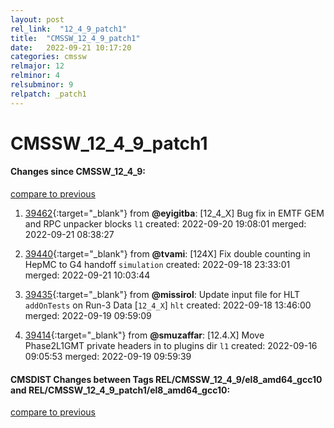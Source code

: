 ```yaml
---
layout: post
rel_link:  "12_4_9_patch1"
title:  "CMSSW_12_4_9_patch1"
date:   2022-09-21 10:17:20
categories: cmssw
relmajor: 12
relminor: 4
relsubminor: 9
relpatch: _patch1
---
```


# CMSSW_12_4_9_patch1
#### Changes since CMSSW_12_4_9:
[compare to previous](https://github.com/cms-sw/cmssw/compare/CMSSW_12_4_9...CMSSW_12_4_9_patch1)



1. [39462](http://github.com/cms-sw/cmssw/pull/39462){:target="_blank"}  from **@eyigitba**: [12_4_X] Bug fix in EMTF GEM and RPC unpacker blocks `l1` created: 2022-09-20 19:08:01 merged: 2022-09-21 08:38:27

2. [39440](http://github.com/cms-sw/cmssw/pull/39440){:target="_blank"}  from **@tvami**: [124X] Fix double counting in HepMC to G4 handoff `simulation` created: 2022-09-18 23:33:01 merged: 2022-09-21 10:03:44

3. [39435](http://github.com/cms-sw/cmssw/pull/39435){:target="_blank"}  from **@missirol**: Update input file for HLT `addOnTests` on Run-3 Data [`12_4_X`] `hlt` created: 2022-09-18 13:46:00 merged: 2022-09-19 09:59:09

4. [39414](http://github.com/cms-sw/cmssw/pull/39414){:target="_blank"}  from **@smuzaffar**: [12.4.X] Move Phase2L1GMT private headers in to plugins dir `l1` created: 2022-09-16 09:05:53 merged: 2022-09-19 09:59:39

#### CMSDIST Changes between Tags REL/CMSSW_12_4_9/el8_amd64_gcc10 and REL/CMSSW_12_4_9_patch1/el8_amd64_gcc10:
[compare to previous](https://github.com/cms-sw/cmsdist/compare/REL/CMSSW_12_4_9/el8_amd64_gcc10...REL/CMSSW_12_4_9_patch1/el8_amd64_gcc10)


